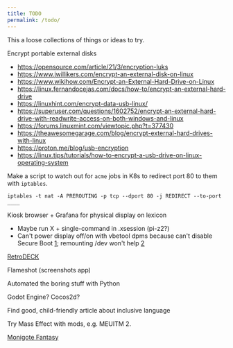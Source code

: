 ```yaml
---
title: TODO
permalink: /todo/
---
```


This a loose collections of things or ideas to try.

Encrypt portable external disks
- https://opensource.com/article/21/3/encryption-luks
- https://www.jwillikers.com/encrypt-an-external-disk-on-linux
- https://www.wikihow.com/Encrypt-an-External-Hard-Drive-on-Linux
- https://linux.fernandocejas.com/docs/how-to/encrypt-an-external-hard-drive
- https://linuxhint.com/encrypt-data-usb-linux/
- https://superuser.com/questions/1602752/encrypt-an-external-hard-drive-with-readwrite-access-on-both-windows-and-linux
- https://forums.linuxmint.com/viewtopic.php?t=377430
- https://theawesomegarage.com/blog/encrypt-external-hard-drives-with-linux
- https://proton.me/blog/usb-encryption
- https://linux.tips/tutorials/how-to-encrypt-a-usb-drive-on-linux-operating-system


Make a script to watch out for `acme` jobs in K8s
to redirect port 80 to them with `iptables`.

```
iptables -t nat -A PREROUTING -p tcp --dport 80 -j REDIRECT --to-port ____
```

Kiosk browser + Grafana for physical display on lexicon
- Maybe run X + single-command in .xsession (pi-z2?)
- Can't power display off/on with vbetool dpms because can't disable Secure Boot 
[1](https://access.redhat.com/solutions/6969947);
remounting /dev won't help 
[2](https://superuser.com/questions/1555396/trouble-with-shutting-down-screen-in-ubuntu-server)

[RetroDECK](http://retrodeck.net)

Flameshot (screenshots app)

Automated the boring stuff with Python

Godot Engine? Cocos2d?

Find good, child-friendly article about inclusive language

Try Mass Effect with mods, e.g. MEUITM 2.

[Monigote Fantasy](https://bitbrosgames.itch.io/monigote-fantasy)
